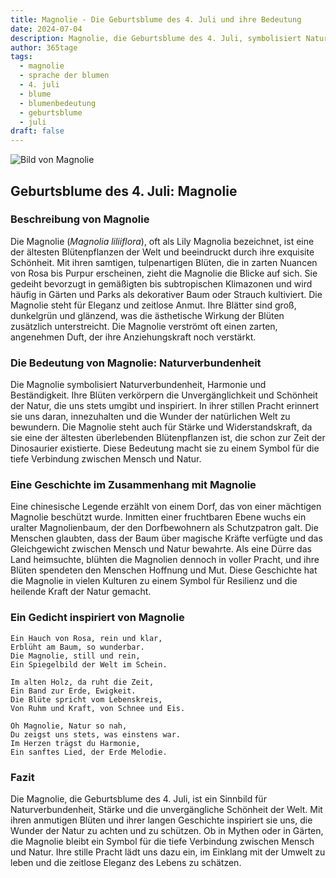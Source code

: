 ```yaml
---
title: Magnolie - Die Geburtsblume des 4. Juli und ihre Bedeutung
date: 2024-07-04
description: Magnolie, die Geburtsblume des 4. Juli, symbolisiert Naturverbundenheit. Erfahre mehr über ihre Geschichte, Bedeutung und Symbolik in der Sprache der Blumen.
author: 365tage
tags:
  - magnolie
  - sprache der blumen
  - 4. juli
  - blume
  - blumenbedeutung
  - geburtsblume
  - juli
draft: false
---
```


![Bild von Magnolie](https://cdn.pixabay.com/photo/2023/04/24/10/17/flowers-7947730_640.jpg#center)


## Geburtsblume des 4. Juli: Magnolie

### Beschreibung von Magnolie

Die Magnolie (_Magnolia liliiflora_), oft als Lily Magnolia bezeichnet, ist eine der ältesten Blütenpflanzen der Welt und beeindruckt durch ihre exquisite Schönheit. Mit ihren samtigen, tulpenartigen Blüten, die in zarten Nuancen von Rosa bis Purpur erscheinen, zieht die Magnolie die Blicke auf sich. Sie gedeiht bevorzugt in gemäßigten bis subtropischen Klimazonen und wird häufig in Gärten und Parks als dekorativer Baum oder Strauch kultiviert. Die Magnolie steht für Eleganz und zeitlose Anmut. Ihre Blätter sind groß, dunkelgrün und glänzend, was die ästhetische Wirkung der Blüten zusätzlich unterstreicht. Die Magnolie verströmt oft einen zarten, angenehmen Duft, der ihre Anziehungskraft noch verstärkt.

### Die Bedeutung von Magnolie: Naturverbundenheit

Die Magnolie symbolisiert Naturverbundenheit, Harmonie und Beständigkeit. Ihre Blüten verkörpern die Unvergänglichkeit und Schönheit der Natur, die uns stets umgibt und inspiriert. In ihrer stillen Pracht erinnert sie uns daran, innezuhalten und die Wunder der natürlichen Welt zu bewundern. Die Magnolie steht auch für Stärke und Widerstandskraft, da sie eine der ältesten überlebenden Blütenpflanzen ist, die schon zur Zeit der Dinosaurier existierte. Diese Bedeutung macht sie zu einem Symbol für die tiefe Verbindung zwischen Mensch und Natur.

### Eine Geschichte im Zusammenhang mit Magnolie

Eine chinesische Legende erzählt von einem Dorf, das von einer mächtigen Magnolie beschützt wurde. Inmitten einer fruchtbaren Ebene wuchs ein uralter Magnolienbaum, der den Dorfbewohnern als Schutzpatron galt. Die Menschen glaubten, dass der Baum über magische Kräfte verfügte und das Gleichgewicht zwischen Mensch und Natur bewahrte. Als eine Dürre das Land heimsuchte, blühten die Magnolien dennoch in voller Pracht, und ihre Blüten spendeten den Menschen Hoffnung und Mut. Diese Geschichte hat die Magnolie in vielen Kulturen zu einem Symbol für Resilienz und die heilende Kraft der Natur gemacht.

### Ein Gedicht inspiriert von Magnolie

```
Ein Hauch von Rosa, rein und klar,  
Erblüht am Baum, so wunderbar.  
Die Magnolie, still und rein,  
Ein Spiegelbild der Welt im Schein.  

Im alten Holz, da ruht die Zeit,  
Ein Band zur Erde, Ewigkeit.  
Die Blüte spricht vom Lebenskreis,  
Von Ruhm und Kraft, von Schnee und Eis.  

Oh Magnolie, Natur so nah,  
Du zeigst uns stets, was einstens war.  
Im Herzen trägst du Harmonie,  
Ein sanftes Lied, der Erde Melodie.  
```

### Fazit

Die Magnolie, die Geburtsblume des 4. Juli, ist ein Sinnbild für Naturverbundenheit, Stärke und die unvergängliche Schönheit der Welt. Mit ihren anmutigen Blüten und ihrer langen Geschichte inspiriert sie uns, die Wunder der Natur zu achten und zu schützen. Ob in Mythen oder in Gärten, die Magnolie bleibt ein Symbol für die tiefe Verbindung zwischen Mensch und Natur. Ihre stille Pracht lädt uns dazu ein, im Einklang mit der Umwelt zu leben und die zeitlose Eleganz des Lebens zu schätzen.